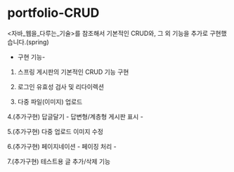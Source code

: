 # portfolio-CRUD

<자바_웹을_다루는_기술>를 참조해서
기본적인 CRUD와, 그 외 기능을 추가로 구현했습니다.(spring)

- 구현 기능-

1. 스프링 게시판의 기본적인 CRUD 기능 구현

2. 로그인 유효성 검사 및 리다이렉션 

3. 다중 파일(이미지) 업로드 

4.(추가구현) 답글달기 - 답변형/계층형 게시판 표시 -

5.(추가구현) 다중 업로드 이미지 수정

6.(추가구현) 페이지네이션 - 페이징 처리 -

7.(추가구현) 테스트용 글 추가/삭제 기능 


